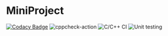 # MiniProject
[![Codacy Badge](https://app.codacy.com/project/badge/Grade/77836e3fcfbb4e4db6250201f6c2541f)](https://www.codacy.com/gh/99002543/MiniProject/dashboard?utm_source=github.com&amp;utm_medium=referral&amp;utm_content=99002543/MiniProject&amp;utm_campaign=Badge_Grade)
![cppcheck-action](https://github.com/99002543/MiniProject/workflows/cppcheck-action/badge.svg)
![C/C++ CI](https://github.com/99002543/MiniProject/workflows/C/C++%20CI/badge.svg)
![Unit testing](https://github.com/99002543/MiniProject/workflows/Unit%20testing/badge.svg)
